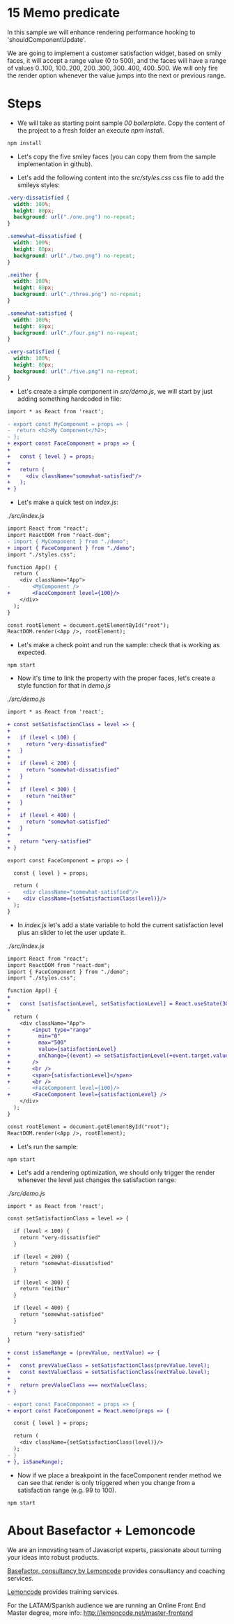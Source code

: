 # 15 Memo predicate

In this sample we will enhance rendering performance hooking to 'shouldComponentUpdate'.

We are going to implement a customer satisfaction widget, based on smily faces, it will accept a range value (0 to 500), and the faces will have a range of values 0..100, 100..200, 200..300, 300..400, 400..500. We will only fire the render option whenever the value jumps into the next or previous range.

# Steps

- We will take as starting point sample _00 boilerplate_. Copy the content of the project to a fresh folder an execute _npm install_.

```bash
npm install
```

- Let's copy the five smiley faces (you can copy them from the sample implementation in github).

- Let's add the following content into the _src/styles.css_  css file to add the smileys styles:

```css
.very-dissatisfied {
  width: 100%;
  height: 80px;
  background: url("./one.png") no-repeat;
}

.somewhat-dissatisfied {
  width: 100%;
  height: 80px;
  background: url("./two.png") no-repeat;
}

.neither {
  width: 100%;
  height: 80px;
  background: url("./three.png") no-repeat;
}

.somewhat-satisfied {
  width: 100%;
  height: 80px;
  background: url("./four.png") no-repeat;
}

.very-satisfied {
  width: 100%;
  height: 80px;
  background: url("./five.png") no-repeat;
}
```

- Let's create a simple component in  _src/demo.js_,  we will start by just adding something hardcoded in file:

```diff
import * as React from 'react';

- export const MyComponent = props => {
-  return <h2>My Component</h2>;
- };
+ export const FaceComponent = props => {
+
+   const { level } = props;
+
+   return (
+     <div className="somewhat-satisfied"/>
+   );
+ }
```

- Let's make a quick test on _index.js_:

_./src/index.js_

```diff
import React from "react";
import ReactDOM from "react-dom";
- import { MyComponent } from "./demo";
+ import { FaceComponent } from "./demo";
import "./styles.css";

function App() {
  return (
    <div className="App">
-       <MyComponent />
+       <FaceComponent level={100}/>
    </div>
  );
}

const rootElement = document.getElementById("root");
ReactDOM.render(<App />, rootElement);
```
- Let's make a check point and run the sample: check that is working as expected.

```
npm start
```

- Now it's time to link the property with the proper faces, let's create a style function for that in _demo.js_

_./src/demo.js_

```diff
import * as React from 'react';

+ const setSatisfactionClass = level => {
+
+   if (level < 100) {
+     return "very-dissatisfied"
+   }
+
+   if (level < 200) {
+     return "somewhat-dissatisfied"
+   }
+
+   if (level < 300) {
+     return "neither"
+   }
+
+   if (level < 400) {
+     return "somewhat-satisfied"
+   }
+ 
+   return "very-satisfied"
+ }

export const FaceComponent = props => {

  const { level } = props;

  return (
-    <div className="somewhat-satisfied"/>
+    <div className={setSatisfactionClass(level)}/>
  );
}
```

- In _index.js_ let's add a state variable to hold the current satisfaction level plus an slider to let the user update it.

_./src/index.js_

```diff
import React from "react";
import ReactDOM from "react-dom";
import { FaceComponent } from "./demo";
import "./styles.css";

function App() {
+
+   const [satisfactionLevel, setSatisfactionLevel] = React.useState(300);
+
  return (
    <div className="App">
+       <input type="range"
+         min="0"
+         max="500"
+         value={satisfactionLevel}
+         onChange={(event) => setSatisfactionLevel(+event.target.value)}
+       />
+       <br />
+       <span>{satisfactionLevel}</span>
+       <br />
-       <FaceComponent level={100}/>
+       <FaceComponent level={satisfactionLevel} />
    </div>
  );
}

const rootElement = document.getElementById("root");
ReactDOM.render(<App />, rootElement);
```

- Let's run the sample:

```
npm start
```

- Let's add a rendering optimization, we should only trigger the render whenever the level just changes the satisfaction range:

_./src/demo.js_


```diff
import * as React from 'react';

const setSatisfactionClass = level => {

  if (level < 100) {
    return "very-dissatisfied"
  }

  if (level < 200) {
    return "somewhat-dissatisfied"
  }

  if (level < 300) {
    return "neither"
  }

  if (level < 400) {
    return "somewhat-satisfied"
  }

  return "very-satisfied"
}

+ const isSameRange = (prevValue, nextValue) => {
+ 
+   const prevValueClass = setSatisfactionClass(prevValue.level);
+   const nextValueClass = setSatisfactionClass(nextValue.level);
+ 
+   return prevValueClass === nextValueClass;
+ }

- export const FaceComponent = props => {
+ export const FaceComponent = React.memo(props => {

  const { level } = props;

  return (
    <div className={setSatisfactionClass(level)}/>
  );
- }
+ }, isSameRange);
```

- Now if we place a breakpoint in the faceComponent render method we can see that render is only triggered when you change from a satisfaction range (e.g. 99 to 100).

```
npm start
```

# About Basefactor + Lemoncode

We are an innovating team of Javascript experts, passionate about turning your ideas into robust products.

[Basefactor, consultancy by Lemoncode](http://www.basefactor.com) provides consultancy and coaching services.

[Lemoncode](http://lemoncode.net/services/en/#en-home) provides training services.

For the LATAM/Spanish audience we are running an Online Front End Master degree, more info: http://lemoncode.net/master-frontend
